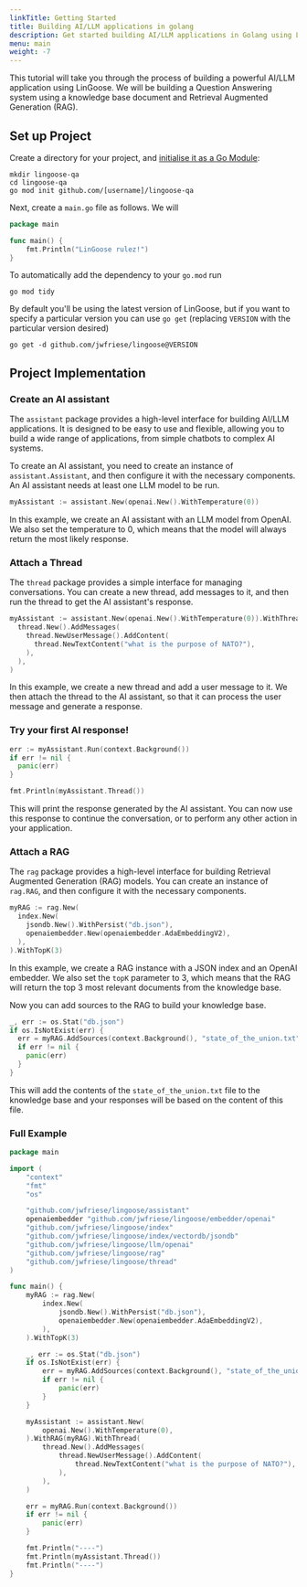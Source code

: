 ```yaml
---
linkTitle: Getting Started
title: Building AI/LLM applications in golang
description: Get started building AI/LLM applications in Golang using LinGoose
menu: main
weight: -7
---
```


This tutorial will take you through the process of building a powerful AI/LLM application using LinGoose. We will be building a Question Answering system using a knowledge base document and Retrieval Augmented Generation (RAG).



## Set up Project

Create a directory for your project, and [initialise it as a Go Module](https://golang.org/doc/tutorial/create-module):

```shell
mkdir lingoose-qa
cd lingoose-qa
go mod init github.com/[username]/lingoose-qa
```

Next, create a `main.go` file as follows. We will 

```go
package main

func main() {
	fmt.Println("LinGoose rulez!")
}

```

To automatically add the dependency to your `go.mod` run
```shell
go mod tidy
```

By default you'll be using the latest version of LinGoose, but if you want to specify a particular version you can use `go get` (replacing `VERSION` with the particular version desired)
```shell
go get -d github.com/jwfriese/lingoose@VERSION
```


## Project Implementation

### Create an AI assistant

The `assistant` package provides a high-level interface for building AI/LLM applications. It is designed to be easy to use and flexible, allowing you to build a wide range of applications, from simple chatbots to complex AI systems.

To create an AI assistant, you need to create an instance of `assistant.Assistant`, and then configure it with the necessary components. An AI assistant needs at least one LLM model to be run.

```go
myAssistant := assistant.New(openai.New().WithTemperature(0))
```

In this example, we create an AI assistant with an LLM model from OpenAI. We also set the temperature to 0, which means that the model will always return the most likely response.

### Attach a Thread

The `thread` package provides a simple interface for managing conversations. You can create a new thread, add messages to it, and then run the thread to get the AI assistant's response.

```go
myAssistant := assistant.New(openai.New().WithTemperature(0)).WithThread(
  thread.New().AddMessages(
    thread.NewUserMessage().AddContent(
      thread.NewTextContent("what is the purpose of NATO?"),
    ),
  ),
)
```

In this example, we create a new thread and add a user message to it. We then attach the thread to the AI assistant, so that it can process the user message and generate a response.

### Try your first AI response!

```go
err := myAssistant.Run(context.Background())
if err != nil {
  panic(err)
}

fmt.Println(myAssistant.Thread())
```

This will print the response generated by the AI assistant. You can now use this response to continue the conversation, or to perform any other action in your application.

### Attach a RAG

The `rag` package provides a high-level interface for building Retrieval Augmented Generation (RAG) models. You can create an instance of `rag.RAG`, and then configure it with the necessary components.

```go
myRAG := rag.New(
  index.New(
    jsondb.New().WithPersist("db.json"),
    openaiembedder.New(openaiembedder.AdaEmbeddingV2),
  ),  
).WithTopK(3)
```

In this example, we create a RAG instance with a JSON index and an OpenAI embedder. We also set the `topK` parameter to 3, which means that the RAG will return the top 3 most relevant documents from the knowledge base.

Now you can add sources to the RAG to build your knowledge base.

```go
_, err := os.Stat("db.json")
if os.IsNotExist(err) {
  err = myRAG.AddSources(context.Background(), "state_of_the_union.txt")
  if err != nil {
    panic(err)
  }
}
```

This will add the contents of the `state_of_the_union.txt` file to the knowledge base and your responses will be based on the content of this file.

### Full Example

```go
package main

import (
	"context"
	"fmt"
	"os"

	"github.com/jwfriese/lingoose/assistant"
	openaiembedder "github.com/jwfriese/lingoose/embedder/openai"
	"github.com/jwfriese/lingoose/index"
	"github.com/jwfriese/lingoose/index/vectordb/jsondb"
	"github.com/jwfriese/lingoose/llm/openai"
	"github.com/jwfriese/lingoose/rag"
	"github.com/jwfriese/lingoose/thread"
)

func main() {
	myRAG := rag.New(
		index.New(
			jsondb.New().WithPersist("db.json"),
			openaiembedder.New(openaiembedder.AdaEmbeddingV2),
		),		
	).WithTopK(3)

	_, err := os.Stat("db.json")
	if os.IsNotExist(err) {
		err = myRAG.AddSources(context.Background(), "state_of_the_union.txt")
		if err != nil {
			panic(err)
		}
	}

	myAssistant := assistant.New(
		openai.New().WithTemperature(0),
	).WithRAG(myRAG).WithThread(
		thread.New().AddMessages(
			thread.NewUserMessage().AddContent(
				thread.NewTextContent("what is the purpose of NATO?"),
			),
		),
	)

	err = myRAG.Run(context.Background())
	if err != nil {
		panic(err)
	}

	fmt.Println("----")
	fmt.Println(myAssistant.Thread())
	fmt.Println("----")
}
```